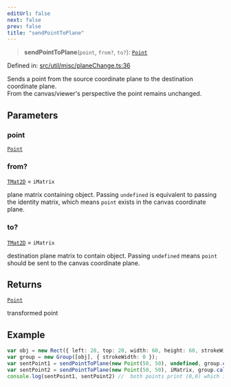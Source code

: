 ```yaml
---
editUrl: false
next: false
prev: false
title: "sendPointToPlane"
---
```


> **sendPointToPlane**(`point`, `from?`, `to?`): [`Point`](/api/classes/point/)

Defined in: [src/util/misc/planeChange.ts:36](https://github.com/fabricjs/fabric.js/blob/977f797255d8c56b5b68360b0d45bed33697d2e8/src/util/misc/planeChange.ts#L36)

Sends a point from the source coordinate plane to the destination coordinate plane.\
From the canvas/viewer's perspective the point remains unchanged.

## Parameters

### point

[`Point`](/api/classes/point/)

### from?

[`TMat2D`](/api/type-aliases/tmat2d/) = `iMatrix`

plane matrix containing object. Passing `undefined` is equivalent to passing the identity matrix, which means `point` exists in the canvas coordinate plane.

### to?

[`TMat2D`](/api/type-aliases/tmat2d/) = `iMatrix`

destination plane matrix to contain object. Passing `undefined` means `point` should be sent to the canvas coordinate plane.

## Returns

[`Point`](/api/classes/point/)

transformed point

## Example

```ts
var obj = new Rect({ left: 20, top: 20, width: 60, height: 60, strokeWidth: 0 });
var group = new Group([obj], { strokeWidth: 0 });
var sentPoint1 = sendPointToPlane(new Point(50, 50), undefined, group.calcTransformMatrix());
var sentPoint2 = sendPointToPlane(new Point(50, 50), iMatrix, group.calcTransformMatrix());
console.log(sentPoint1, sentPoint2) //  both points print (0,0) which is the center of group
```
